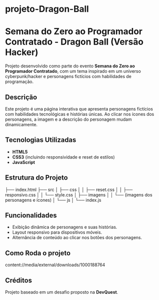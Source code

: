 # projeto-Dragon-Ball

# Semana do Zero ao Programador Contratado - Dragon Ball (Versão Hacker)

Projeto desenvolvido como parte do evento **Semana do Zero ao Programador Contratado**, com um tema inspirado em um universo cyberpunk/hacker e personagens fictícios com habilidades de programação.

## Descrição

Este projeto é uma página interativa que apresenta personagens fictícios com habilidades tecnológicas e histórias únicas. Ao clicar nos ícones dos personagens, a imagem e a descrição do personagem mudam dinamicamente.

## Tecnologias Utilizadas

- **HTML5**
- **CSS3** (incluindo responsividade e reset de estilos)
- **JavaScript**

## Estrutura do Projeto

├── index.html ├── src │   ├── css │   │   ├── reset.css │   │   ├── responsivo.css │   │   └── style.css │   ├── imagens │   │   └── (imagens dos personagens e ícones) │   └── js │       └── index.js

## Funcionalidades

- Exibição dinâmica de personagens e suas histórias.
- Layout responsivo para dispositivos móveis.
- Alternância de conteúdo ao clicar nos botões dos personagens.

## Como Roda o projeto


content://media/external/downloads/1000188764

## Créditos
 

 
Projeto baseado em um desafio proposto na **DevQuest**.